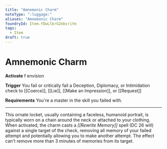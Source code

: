```yaml
---
title: "Amnemonic Charm"
noteType: ":luggage:"
aliases: "Amnemonic Charm"
foundryId: Item.YDwLlbrG2mbsriYm
tags:
  - Item
draft: true
---
```


# Amnemonic Charm

**Activate** f envision

**Trigger** You fail or critically fail a Deception, Diplomacy, or Intimidation check to [[Coerce]], [[Lie]], [[Make an Impression]], or [[Request]]

**Requirements** You're a master in the skill you failed with.

* * *

This ornate locket, usually containing a faceless, humanoid portrait, is typically worn on a chain around the neck or attached to your clothing. When activated, the charm casts a _[[Rewrite Memory]]_ spell (DC 26 will) against a single target of the check, removing all memory of your failed attempt and potentially allowing you to make another attempt. The effect can't remove more than 3 minutes of memories from its target.
